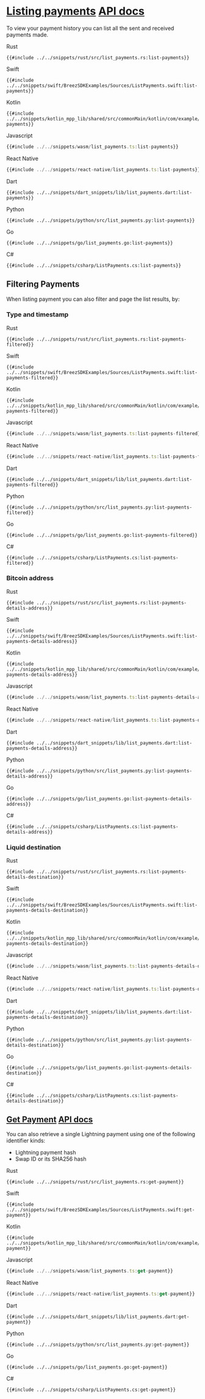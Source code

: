 <h1 id="listing-payments">
    <a class="header" href="#listing-payments">Listing payments</a>
    <a class="tag" target="_blank" href="https://breez.github.io/breez-sdk-liquid/breez_sdk_liquid/sdk/struct.LiquidSdk.html#method.list_payments">API docs</a>
</h1>

To view your payment history you can list all the sent and received payments made.

<custom-tabs category="lang">
<div slot="title">Rust</div>
<section>

```rust,ignore
{{#include ../../snippets/rust/src/list_payments.rs:list-payments}}
```
</section>

<div slot="title">Swift</div>
<section>

```swift,ignore
{{#include ../../snippets/swift/BreezSDKExamples/Sources/ListPayments.swift:list-payments}}
```
</section>

<div slot="title">Kotlin</div>
<section>

```kotlin,ignore
{{#include ../../snippets/kotlin_mpp_lib/shared/src/commonMain/kotlin/com/example/kotlinmpplib/ListPayments.kt:list-payments}}
```
</section>

<div slot="title">Javascript</div>
<section>

```typescript
{{#include ../../snippets/wasm/list_payments.ts:list-payments}}
```
</section>

<div slot="title">React Native</div>
<section>

```typescript
{{#include ../../snippets/react-native/list_payments.ts:list-payments}}
```
</section>

<div slot="title">Dart</div>
<section>

```dart,ignore
{{#include ../../snippets/dart_snippets/lib/list_payments.dart:list-payments}}
```
</section>

<div slot="title">Python</div>
<section>

```python,ignore 
{{#include ../../snippets/python/src/list_payments.py:list-payments}}
```
</section>

<div slot="title">Go</div>
<section>

```go,ignore
{{#include ../../snippets/go/list_payments.go:list-payments}}
```
</section>

<div slot="title">C#</div>
<section>

```cs,ignore
{{#include ../../snippets/csharp/ListPayments.cs:list-payments}}
```
</section>
</custom-tabs>

## Filtering Payments

When listing payment you can also filter and page the list results, by:
### Type and timestamp

<custom-tabs category="lang">
<div slot="title">Rust</div>
<section>

```rust,ignore
{{#include ../../snippets/rust/src/list_payments.rs:list-payments-filtered}}
```
</section>

<div slot="title">Swift</div>
<section>

```swift,ignore
{{#include ../../snippets/swift/BreezSDKExamples/Sources/ListPayments.swift:list-payments-filtered}}
```
</section>

<div slot="title">Kotlin</div>
<section>

```kotlin,ignore
{{#include ../../snippets/kotlin_mpp_lib/shared/src/commonMain/kotlin/com/example/kotlinmpplib/ListPayments.kt:list-payments-filtered}}
```
</section>

<div slot="title">Javascript</div>
<section>

```typescript
{{#include ../../snippets/wasm/list_payments.ts:list-payments-filtered}}
```
</section>

<div slot="title">React Native</div>
<section>

```typescript
{{#include ../../snippets/react-native/list_payments.ts:list-payments-filtered}}
```
</section>

<div slot="title">Dart</div>
<section>

```dart,ignore
{{#include ../../snippets/dart_snippets/lib/list_payments.dart:list-payments-filtered}}
```
</section>

<div slot="title">Python</div>
<section>

```python,ignore 
{{#include ../../snippets/python/src/list_payments.py:list-payments-filtered}}
```
</section>

<div slot="title">Go</div>
<section>

```go,ignore
{{#include ../../snippets/go/list_payments.go:list-payments-filtered}}
```
</section>

<div slot="title">C#</div>
<section>

```cs,ignore
{{#include ../../snippets/csharp/ListPayments.cs:list-payments-filtered}}
```
</section>
</custom-tabs>

### Bitcoin address

<custom-tabs category="lang">
<div slot="title">Rust</div>
<section>

```rust,ignore
{{#include ../../snippets/rust/src/list_payments.rs:list-payments-details-address}}
```
</section>

<div slot="title">Swift</div>
<section>

```swift,ignore
{{#include ../../snippets/swift/BreezSDKExamples/Sources/ListPayments.swift:list-payments-details-address}}
```
</section>

<div slot="title">Kotlin</div>
<section>

```kotlin,ignore
{{#include ../../snippets/kotlin_mpp_lib/shared/src/commonMain/kotlin/com/example/kotlinmpplib/ListPayments.kt:list-payments-details-address}}
```
</section>

<div slot="title">Javascript</div>
<section>

```typescript
{{#include ../../snippets/wasm/list_payments.ts:list-payments-details-address}}
```
</section>

<div slot="title">React Native</div>
<section>

```typescript
{{#include ../../snippets/react-native/list_payments.ts:list-payments-details-address}}
```
</section>

<div slot="title">Dart</div>
<section>

```dart,ignore
{{#include ../../snippets/dart_snippets/lib/list_payments.dart:list-payments-details-address}}
```
</section>

<div slot="title">Python</div>
<section>

```python,ignore 
{{#include ../../snippets/python/src/list_payments.py:list-payments-details-address}}
```
</section>

<div slot="title">Go</div>
<section>

```go,ignore
{{#include ../../snippets/go/list_payments.go:list-payments-details-address}}
```
</section>

<div slot="title">C#</div>
<section>

```cs,ignore
{{#include ../../snippets/csharp/ListPayments.cs:list-payments-details-address}}
```
</section>
</custom-tabs>

### Liquid destination

<custom-tabs category="lang">
<div slot="title">Rust</div>
<section>

```rust,ignore
{{#include ../../snippets/rust/src/list_payments.rs:list-payments-details-destination}}
```
</section>

<div slot="title">Swift</div>
<section>

```swift,ignore
{{#include ../../snippets/swift/BreezSDKExamples/Sources/ListPayments.swift:list-payments-details-destination}}
```
</section>

<div slot="title">Kotlin</div>
<section>

```kotlin,ignore
{{#include ../../snippets/kotlin_mpp_lib/shared/src/commonMain/kotlin/com/example/kotlinmpplib/ListPayments.kt:list-payments-details-destination}}
```
</section>

<div slot="title">Javascript</div>
<section>

```typescript
{{#include ../../snippets/wasm/list_payments.ts:list-payments-details-destination}}
```
</section>

<div slot="title">React Native</div>
<section>

```typescript
{{#include ../../snippets/react-native/list_payments.ts:list-payments-details-destination}}
```
</section>

<div slot="title">Dart</div>
<section>

```dart,ignore
{{#include ../../snippets/dart_snippets/lib/list_payments.dart:list-payments-details-destination}}
```
</section>

<div slot="title">Python</div>
<section>

```python,ignore 
{{#include ../../snippets/python/src/list_payments.py:list-payments-details-destination}}
```
</section>

<div slot="title">Go</div>
<section>

```go,ignore
{{#include ../../snippets/go/list_payments.go:list-payments-details-destination}}
```
</section>

<div slot="title">C#</div>
<section>

```cs,ignore
{{#include ../../snippets/csharp/ListPayments.cs:list-payments-details-destination}}
```
</section>
</custom-tabs>

<h2 id="get-payment">
    <a class="header" href="#get-payment">Get Payment</a>
    <a class="tag" target="_blank" href="https://breez.github.io/breez-sdk-liquid/breez_sdk_liquid/sdk/struct.LiquidSdk.html#method.get_payment">API docs</a>
</h2>

You can also retrieve a single Lightning payment using one of the following identifier kinds:

* Lightning payment hash
* Swap ID or its SHA256 hash

<custom-tabs category="lang">
<div slot="title">Rust</div>
<section>

```rust,ignore
{{#include ../../snippets/rust/src/list_payments.rs:get-payment}}
```
</section>

<div slot="title">Swift</div>
<section>

```swift,ignore
{{#include ../../snippets/swift/BreezSDKExamples/Sources/ListPayments.swift:get-payment}}
```
</section>

<div slot="title">Kotlin</div>
<section>

```kotlin,ignore
{{#include ../../snippets/kotlin_mpp_lib/shared/src/commonMain/kotlin/com/example/kotlinmpplib/ListPayments.kt:get-payment}}
```
</section>

<div slot="title">Javascript</div>
<section>

```typescript
{{#include ../../snippets/wasm/list_payments.ts:get-payment}}
```
</section>

<div slot="title">React Native</div>
<section>

```typescript
{{#include ../../snippets/react-native/list_payments.ts:get-payment}}
```
</section>

<div slot="title">Dart</div>
<section>

```dart,ignore
{{#include ../../snippets/dart_snippets/lib/list_payments.dart:get-payment}}
```
</section>

<div slot="title">Python</div>
<section>

```python,ignore 
{{#include ../../snippets/python/src/list_payments.py:get-payment}}
```
</section>

<div slot="title">Go</div>
<section>

```go,ignore
{{#include ../../snippets/go/list_payments.go:get-payment}}
```
</section>

<div slot="title">C#</div>
<section>

```cs,ignore
{{#include ../../snippets/csharp/ListPayments.cs:get-payment}}
```
</section>
</custom-tabs>
